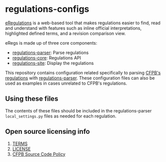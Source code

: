 # regulations-configs

[eRegulations](http://cfpb.github.io/eRegulations) is a web-based tool that makes regulations easier to find, read and understand with features such as inline official interpretations, highlighted defined terms, and a revision comparison view.

eRegs is made up of three core components:

* [regulations-parser](https://github.com/cfpb/regulations-parser): Parse regulations
* [regulations-core](https://github.com/cfpb/regulations-core): Regulations API
* [regulations-site](https://github.com/cfpb/regulations-site): Display the regulations

This repository contains configuration related specifically to parsing [CFPB's
regulations](http://www.consumerfinance.gov/eregulations/) with 
[regulations-parser](https://github.com/cfpb/regulations-parser). These
configuration files can also be used as examples in cases unrelated to
CFPB's regulations.

## Using these files

The contents of these files should be included in the regulations-parser
`local_settings.py` files as needed for each regulation.

## Open source licensing info

1. [TERMS](TERMS.md)
2. [LICENSE](LICENSE)
3. [CFPB Source Code Policy](https://github.com/cfpb/source-code-policy/)

